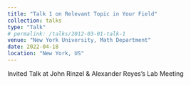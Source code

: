 ```yaml
---
title: "Talk 1 on Relevant Topic in Your Field"
collection: talks
type: "Talk"
# permalink: /talks/2012-03-01-talk-1
venue: "New York University, Math Department"
date: 2022-04-18
location: "New York, US"
---
```


Invited Talk at John Rinzel & Alexander Reyes’s Lab Meeting
